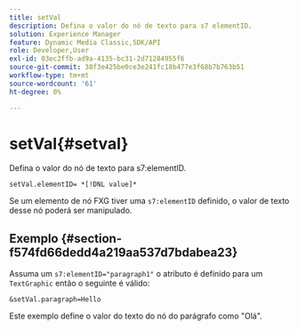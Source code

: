 ```yaml
---
title: setVal
description: Defina o valor do nó de texto para s7 elementID.
solution: Experience Manager
feature: Dynamic Media Classic,SDK/API
role: Developer,User
exl-id: 03ec2ffb-ad9a-4135-bc31-2d71284955f6
source-git-commit: 38f3e425be0ce3e241fc18b477e3f68b7b763b51
workflow-type: tm+mt
source-wordcount: '61'
ht-degree: 0%

---
```


# setVal{#setval}

Defina o valor do nó de texto para s7:elementID.

`setVal.elementID= *[!DNL value]*`

Se um elemento de nó FXG tiver uma `s7:elementID` definido, o valor de texto desse nó poderá ser manipulado.

## Exemplo {#section-f574fd66dedd4a219aa537d7bdabea23}

Assuma um `s7:elementID="paragraph1"` o atributo é definido para um `TextGraphic` então o seguinte é válido:

`&setVal.paragraph=Hello`

Este exemplo define o valor do texto do nó do parágrafo como &quot;Olá&quot;.
